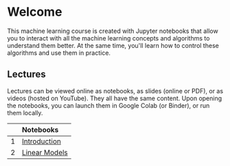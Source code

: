 # Welcome
This machine learning course is created with Jupyter notebooks that allow you to interact with all the machine learning concepts
and algorithms to understand them better. At the same time, you'll learn how to control these algorithms and use them in practice.

## Lectures
Lectures can be viewed online as notebooks, as slides (online or PDF), or as videos (hosted on YouTube). They all have the same content.
Upon opening the notebooks, you can <i class="fas fa-rocket"></i> launch them in Google Colab (or Binder), or run them locally.

|   | Notebooks          |
|:--|:-------------------|
| 1 | [Introduction](https://ml-course.github.io/master/notebooks/01%20-%20Introduction.html)
| 2 | [Linear Models](https://ml-course.github.io/master/notebooks/02%20-%20Linear%20Models.html)  

